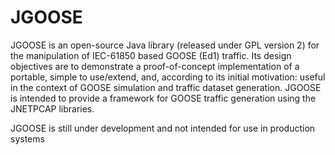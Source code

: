 JGOOSE
======

JGOOSE is an open-source Java library (released under GPL version 2) for the manipulation of IEC-61850 based GOOSE (Ed1) traffic. Its design objectives are to demonstrate a proof-of-concept implementation of a portable, simple to use/extend, and, according to its initial motivation: useful in the context of GOOSE simulation and traffic dataset generation. JGOOSE is intended to provide a framework for GOOSE traffic generation using the JNETPCAP libraries.

JGOOSE is still under development and not intended for use in production systems
